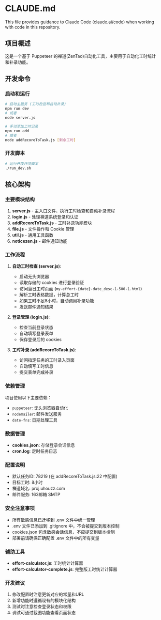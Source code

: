 # CLAUDE.md

This file provides guidance to Claude Code (claude.ai/code) when working with code in this repository.

## 项目概述

这是一个基于 Puppeteer 的禅道(ZenTao)自动化工具，主要用于自动化工时统计和补录功能。

## 开发命令

### 启动和运行
```bash
# 启动主服务 (工时检查和自动补录)
npm run dev
# 或者
node server.js

# 手动添加工时记录
npm run add
# 或者
node addRecoreToTask.js [剩余工时]
```

### 开发脚本
```bash
# 运行开发环境脚本
./run_dev.sh
```

## 核心架构

### 主要模块结构

1. **server.js** - 主入口文件，执行工时检查和自动补录流程
2. **login.js** - 处理禅道系统登录和认证
3. **addRecoreToTask.js** - 工时补录功能模块
4. **file.js** - 文件操作和 Cookie 管理
5. **util.js** - 通用工具函数
6. **noticezen.js** - 邮件通知功能

### 工作流程

1. **自动工时检查 (server.js)**:
   - 启动无头浏览器
   - 读取存储的 cookies 进行登录验证
   - 访问当日工时页面 (`my-effort-{date}-date_desc-1-500-1.html`)
   - 解析工时表格数据，计算总工时
   - 如果工时不足8小时，自动调用补录功能
   - 发送邮件通知结果

2. **登录管理 (login.js)**:
   - 检查当前登录状态
   - 自动填写登录表单
   - 保存登录后的 cookies

3. **工时补录 (addRecoreToTask.js)**:
   - 访问指定任务的工时录入页面
   - 自动填写工时信息
   - 提交表单完成补录

### 依赖管理

项目使用以下主要依赖：
- `puppeteer`: 无头浏览器自动化
- `nodemailer`: 邮件发送服务  
- `date-fns`: 日期处理工具

### 数据管理

- **cookies.json**: 存储登录会话信息
- **cron.log**: 定时任务日志

### 配置说明

- 默认任务ID: 78219 (在 addRecoreToTask.js:22 中配置)
- 目标工时: 8小时
- 禅道域名: proj.uhouzz.com
- 邮件服务: 163邮箱 SMTP

### 安全注意事项

- 所有敏感信息已迁移到 .env 文件中统一管理
- .env 文件已添加到 .gitignore 中，不会被提交到版本控制
- cookies.json 包含敏感会话信息，不应提交到版本控制
- 部署前请确保正确配置 .env 文件中的所有变量

### 辅助工具

- **effort-calculator.js**: 工时统计计算器
- **effort-calculator-complete.js**: 完整版工时统计计算器

### 开发建议

1. 修改配置时注意更新对应的常量和URL
2. 新增功能时遵循现有的模块化结构
3. 测试时注意检查登录状态和权限
4. 调试可通过截图功能查看页面状态
